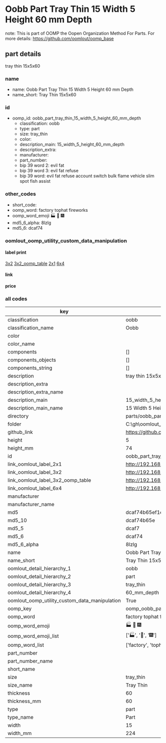 # Oobb Part Tray Thin 15 Width 5 Height 60 mm Depth  

note: This is part of OOMP the Oopen Organization Method For Parts. For more details: https://github.com/oomlout/oomp_base

##  part details
  



tray thin 15x5x60



### name
* name: Oobb Part Tray Thin 15 Width 5 Height 60 mm Depth
* name_short: Tray Thin 15x5x60 
### id
* oomp_id: oobb_part_tray_thin_15_width_5_height_60_mm_depth
  * classification: oobb
  * type: part
  * size: tray_thin
  * color: 
  * description_main: 15_width_5_height_60_mm_depth
  * description_extra: 
  * manufacturer: 
  * part_number: 
  * bip 39 word 2: evil fat
  * bip 39 word 3: evil fat refuse
  * bip 39 word: evil fat refuse account switch bulk flame vehicle slim spot fish assist

### other_codes
* short_code: 
* oomp_word: factory tophat fireworks
* oomp_word_emoji :factory: :tophat: :fireworks:
* md5_6_alpha: 8lzlg
* md5_6: dcaf74






### oomlout_oomp_utility_custom_data_manipulation
#### label print
[3x2](http://192.168.1.245:1112/?label=oomp%208lzlg)
[3x2_oomp_table](http://192.168.1.108:1112/?label=oomp%208lzlg)
[2x1](http://192.168.1.242:1112/?label=oomp%208lzlg)
[6x4](http://192.168.1.55:1112/?label=oomp%208lzlg)    

#### link

                              

#### price







### all codes 
| key | value |  
| --- | --- |  
| classification | oobb |  
| classification_name | Oobb |  
| color |  |  
| color_name |  |  
| components | [] |  
| components_objects | [] |  
| components_string | [] |  
| description | tray thin 15x5x60 |  
| description_extra |  |  
| description_extra_name |  |  
| description_main | 15_width_5_height_60_mm_depth |  
| description_main_name | 15 Width 5 Height 60 mm Depth |  
| directory | parts/oobb_part_tray_thin_15_width_5_height_60_mm_depth |  
| folder | C:\gh\oomlout_oobb_version_4_generated_parts\parts\oobb_part_tray_thin_15_width_5_height_60_mm_depth |  
| github_link | https://github.com/oomlout/oomlout_oomp_part_src/tree/main/parts/oobb_part_tray_thin_15_width_5_height_60_mm_depth |  
| height | 5 |  
| height_mm | 74 |  
| id | oobb_part_tray_thin_15_width_5_height_60_mm_depth |  
| link_oomlout_label_2x1 | http://192.168.1.242:1112/?label=oomp%208lzlg |  
| link_oomlout_label_3x2 | http://192.168.1.245:1112/?label=oomp%208lzlg |  
| link_oomlout_label_3x2_oomp_table | http://192.168.1.108:1112/?label=oomp%208lzlg |  
| link_oomlout_label_6x4 | http://192.168.1.55:1112/?label=oomp%208lzlg |  
| manufacturer |  |  
| manufacturer_name |  |  
| md5 | dcaf74b65ef1eb08786e101968d4da6f |  
| md5_10 | dcaf74b65e |  
| md5_5 | dcaf7 |  
| md5_6 | dcaf74 |  
| md5_6_alpha | 8lzlg |  
| name | Oobb Part Tray Thin 15 Width 5 Height 60 mm Depth |  
| name_short | Tray Thin 15x5x60  |  
| oomlout_detail_hierarchy_1 | oobb |  
| oomlout_detail_hierarchy_2 | part |  
| oomlout_detail_hierarchy_3 | tray_thin |  
| oomlout_detail_hierarchy_4 | 60_mm_depth |  
| oomlout_oomp_utility_custom_data_manipulation | True |  
| oomp_key | oomp_oobb_part_tray_thin_15_width_5_height_60_mm_depth |  
| oomp_word | factory tophat fireworks |  
| oomp_word_emoji | :factory: :tophat: :fireworks: |  
| oomp_word_emoji_list | [':factory:', ':tophat:', ':fireworks:'] |  
| oomp_word_list | ['factory', 'tophat', 'fireworks'] |  
| part_number |  |  
| part_number_name |  |  
| short_name |  |  
| size | tray_thin |  
| size_name | Tray Thin |  
| thickness | 60 |  
| thickness_mm | 60 |  
| type | part |  
| type_name | Part |  
| width | 15 |  
| width_mm | 224 |  
